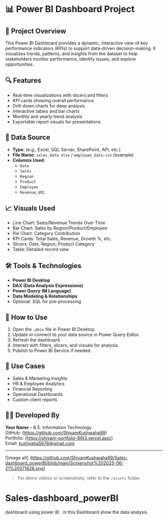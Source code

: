 # 📊 Power BI Dashboard Project

## 📝 Project Overview
This Power BI Dashboard provides a dynamic, interactive view of key performance indicators (KPIs) to support data-driven decision-making. It visualizes trends, patterns, and insights from the dataset to help stakeholders monitor performance, identify issues, and explore opportunities.

## 🔍 Features
- Real-time visualizations with slicers and filters
- KPI cards showing overall performance
- Drill-down charts for deep analysis
- Interactive tables and bar charts
- Monthly and yearly trend analysis
- Exportable report visuals for presentations

## 📂 Data Source
- **Type**: (e.g., Excel, SQL Server, SharePoint, API, etc.)
- **File Name**: `sales_data.xlsx` / `employee_data.csv` (example)
- **Columns Used**:
  - `Date`
  - `Sales`
  - `Region`
  - `Product`
  - `Employee`
  - `Revenue`, etc.

## 📈 Visuals Used
- Line Chart: Sales/Revenue Trends Over Time
- Bar Chart: Sales by Region/Product/Employee
- Pie Chart: Category Contribution
- KPI Cards: Total Sales, Revenue, Growth %, etc.
- Slicers: Date, Region, Product Category
- Table: Detailed record view

## 🛠️ Tools & Technologies
- **Power BI Desktop**
- **DAX (Data Analysis Expressions)**
- **Power Query (M Language)**
- **Data Modeling & Relationships**
- Optional: SQL for pre-processing

## 🚀 How to Use
1. Open the `.pbix` file in Power BI Desktop.
2. Update or connect to your data source in Power Query Editor.
3. Refresh the dashboard.
4. Interact with filters, slicers, and visuals for analysis.
5. Publish to Power BI Service if needed.

## 📌 Use Cases
- Sales & Marketing Insights
- HR & Employee Analytics
- Financial Reporting
- Operational Dashboards
- Custom client reports

## 👨‍💻 Developed By
**Your Name** – B.E. Information Technology  
GitHub: (https://github.com/ShivamKushwaha99)  
Portfolio: (https://shivam-portfolio-86t3.vercel.app/)  
Email: kushvaha5678@gmail.com

---
![image alt] (https://github.com/ShivamKushwaha99/Sales-dashboard_powerBI/blob/main/Screenshot%202025-06-21%20071628.png)

> For demo videos or screenshots, refer to the `/assets` folder.
# Sales-dashboard_powerBI
dashboard  using power BI . in this Dashboard show the data analysis 
